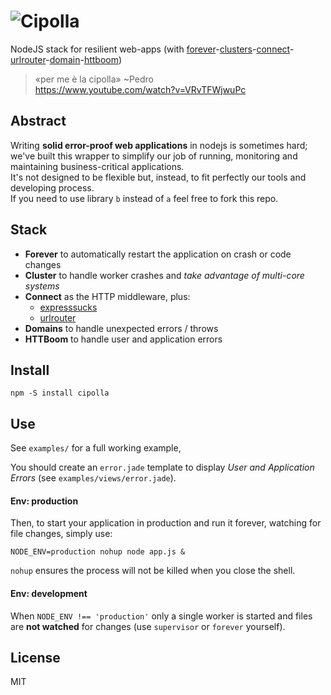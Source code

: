 
![Cipolla](http://i.imgur.com/PcnXgZD.png)
======

NodeJS stack for resilient web-apps (with [forever](https://github.com/nodejitsu/forever)-[clusters](http://nodejs.org/api/cluster.html)-[connect](http://www.senchalabs.org/connect/)-[urlrouter](https://github.com/fengmk2/urlrouter)-[domain](http://nodejs.org/api/domain.html)-[httboom](https://github.com/plasticpanda/httboom))

> «per me è la cipolla» ~Pedro  
> https://www.youtube.com/watch?v=VRvTFWjwuPc


## Abstract

Writing **solid error-proof web applications** in nodejs is sometimes hard; we've built this wrapper to simplify our job of running, monitoring and maintaining business-critical applications.  
It's not designed to be flexible but, instead, to fit perfectly our tools and developing process.  
If you need to use library ```b``` instead of ```a``` feel free to fork this repo.


## Stack

* **Forever** to automatically restart the application on crash or code changes
* **Cluster** to handle worker crashes and *take advantage of multi-core systems*
* **Connect** as the HTTP middleware, plus:
    *  [expresssucks](https://gist.github.com/lusentis/7216186)
    *  [urlrouter](https://github.com/fengmk2/urlrouter)
* **Domains** to handle unexpected errors / throws
* **HTTBoom** to handle user and application errors


## Install

    npm -S install cipolla


## Use

See ```examples/``` for a full working example,

You should create an ```error.jade``` template to display *User and Application Errors* (see ```examples/views/error.jade```).


#### Env: production

Then, to start your application in production and run it forever, watching for file changes, simply use:
```
NODE_ENV=production nohup node app.js &
```

```nohup``` ensures the process will not be killed when you close the shell.


#### Env: development

When ```NODE_ENV !== 'production'``` only a single worker is started and files are **not watched** for changes (use ```supervisor``` or ```forever``` yourself).


## License

MIT
